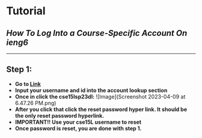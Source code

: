 # Tutorial
## *How To Log Into a Course-Specific Account On ieng6*
---
## Step 1:
- **Go to [Link](https://sdacs.ucsd.edu/~icc/index.php)**
- **Input your username and id into the account lookup section**
- **Once in click the cse15lsp23dl:** ![Image](Screenshot 2023-04-09 at 6.47.26 PM.png)
- **After you click that click the reset password hyper link. It should be the only reset password hyperlink.**
- **IMPORTANT!! Use your cse15L username to reset**
- **Once password is reset, you are done with step 1.**
